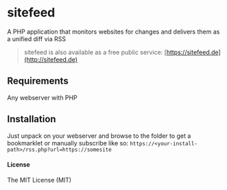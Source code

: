 sitefeed
========

A PHP application that monitors websites for changes and delivers them as a unified diff via RSS

> sitefeed is also available as a free public service: [https://sitefeed.de](http://sitefeed.de)

## Requirements
Any webserver with PHP

## Installation
Just unpack on your webserver and browse to the folder to get a bookmarklet or manually subscribe like so:
`https://<your-install-path>/rss.php?url=https://somesite`

#### License
The MIT License (MIT)
